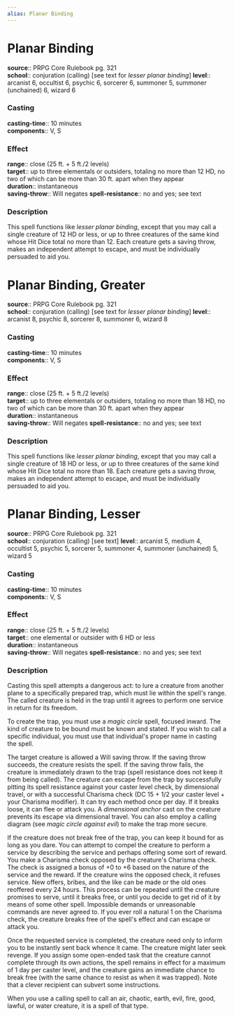 ```yaml
---
alias: Planar Binding
---
```


# Planar Binding 

**source**:: PRPG Core Rulebook pg. 321  
**school**:: conjuration (calling) \[see text for *lesser planar binding*\]
**level**:: arcanist 6, occultist 6, psychic 6, sorcerer 6, summoner 5, summoner (unchained) 6, wizard 6

### Casting 

**casting-time**:: 10 minutes  
**components**:: V, S

### Effect 

**range**:: close (25 ft. + 5 ft./2 levels)  
**target**:: up to three elementals or outsiders, totaling no more than 12 HD, no two of which can be more than 30 ft. apart when they appear  
**duration**:: instantaneous  
**saving-throw**:: Will negates
**spell-resistance**:: no and yes; see text

### Description 

This spell functions like *lesser planar binding*, except that you may call a single creature of 12 HD or less, or up to three creatures of the same kind whose Hit Dice total no more than 12. Each creature gets a saving throw, makes an independent attempt to escape, and must be individually persuaded to aid you.

# Planar Binding, Greater 

**source**:: PRPG Core Rulebook pg. 321  
**school**:: conjuration (calling) \[see text for *lesser planar binding*\]
**level**:: arcanist 8, psychic 8, sorcerer 8, summoner 6, wizard 8

### Casting 

**casting-time**:: 10 minutes  
**components**:: V, S

### Effect 

**range**:: close (25 ft. + 5 ft./2 levels)  
**target**:: up to three elementals or outsiders, totaling no more than 18 HD, no two of which can be more than 30 ft. apart when they appear  
**duration**:: instantaneous  
**saving-throw**:: Will negates
**spell-resistance**:: no and yes; see text

### Description 

This spell functions like *lesser planar binding*, except that you may call a single creature of 18 HD or less, or up to three creatures of the same kind whose Hit Dice total no more than 18. Each creature gets a saving throw, makes an independent attempt to escape, and must be individually persuaded to aid you.

# Planar Binding, Lesser 

**source**:: PRPG Core Rulebook pg. 321  
**school**:: conjuration (calling) \[see text\]
**level**:: arcanist 5, medium 4, occultist 5, psychic 5, sorcerer 5, summoner 4, summoner (unchained) 5, wizard 5

### Casting 

**casting-time**:: 10 minutes  
**components**:: V, S

### Effect 

**range**:: close (25 ft. + 5 ft./2 levels)  
**target**:: one elemental or outsider with 6 HD or less  
**duration**:: instantaneous  
**saving-throw**:: Will negates
**spell-resistance**:: no and yes; see text

### Description 

Casting this spell attempts a dangerous act: to lure a creature from another plane to a specifically prepared trap, which must lie within the spell's range. The called creature is held in the trap until it agrees to perform one service in return for its freedom.  
  
To create the trap, you must use a *magic circle* spell, focused inward. The kind of creature to be bound must be known and stated. If you wish to call a specific individual, you must use that individual's proper name in casting the spell.  
  
The target creature is allowed a Will saving throw. If the saving throw succeeds, the creature resists the spell. If the saving throw fails, the creature is immediately drawn to the trap (spell resistance does not keep it from being called). The creature can escape from the trap by successfully pitting its spell resistance against your caster level check, by dimensional travel, or with a successful Charisma check (DC 15 + 1/2 your caster level + your Charisma modifier). It can try each method once per day. If it breaks loose, it can flee or attack you. A *dimensional anchor* cast on the creature prevents its escape via dimensional travel. You can also employ a calling diagram (see *magic circle against evil*) to make the trap more secure.  
  
If the creature does not break free of the trap, you can keep it bound for as long as you dare. You can attempt to compel the creature to perform a service by describing the service and perhaps offering some sort of reward. You make a Charisma check opposed by the creature's Charisma check. The check is assigned a bonus of +0 to +6 based on the nature of the service and the reward. If the creature wins the opposed check, it refuses service. New offers, bribes, and the like can be made or the old ones reoffered every 24 hours. This process can be repeated until the creature promises to serve, until it breaks free, or until you decide to get rid of it by means of some other spell. Impossible demands or unreasonable commands are never agreed to. If you ever roll a natural 1 on the Charisma check, the creature breaks free of the spell's effect and can escape or attack you.  
  
Once the requested service is completed, the creature need only to inform you to be instantly sent back whence it came. The creature might later seek revenge. If you assign some open-ended task that the creature cannot complete through its own actions, the spell remains in effect for a maximum of 1 day per caster level, and the creature gains an immediate chance to break free (with the same chance to resist as when it was trapped). Note that a clever recipient can subvert some instructions.  
  
When you use a calling spell to call an air, chaotic, earth, evil, fire, good, lawful, or water creature, it is a spell of that type.
